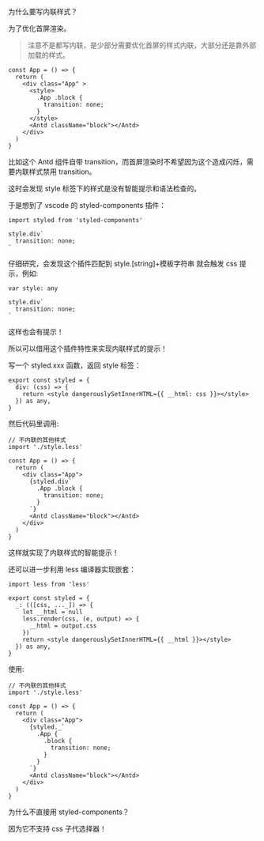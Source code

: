 为什么要写内联样式？

为了优化首屏渲染。

> 注意不是都写内联，是少部分需要优化首屏的样式内联，大部分还是靠外部加载的样式。

```tsx
const App = () => {
  return (
    <div class="App" >
      <style>
        .App .block {
          transition: none;
        }
      </style>
      <Antd className="block"></Antd>
    </div>
  )
}
```

比如这个 Antd 组件自带 transition，而首屏渲染时不希望因为这个造成闪烁，需要内联样式禁用 transition。

这时会发现 style 标签下的样式是没有智能提示和语法检查的。

于是想到了 vscode 的 styled-components 插件：

```tsx
import styled from 'styled-components'

style.div`
  transition: none;
`
```

仔细研究，会发现这个插件匹配到 style.[string]+模板字符串 就会触发 css 提示，例如:

```tsx
var style: any

style.div`
  transition: none;
`
```

这样也会有提示！

所以可以借用这个插件特性来实现内联样式的提示！

写一个 styled.xxx 函数，返回 style 标签：

```tsx
export const styled = {
  div: (css) => {
    return <style dangerouslySetInnerHTML={{ __html: css }}></style>
  }) as any,
}
```

然后代码里调用:

```tsx
// 不内联的其他样式
import './style.less'

const App = () => {
  return (
    <div class="App">
      {styled.div`
        .App .block {
          transition: none;
        }
      `}
      <Antd className="block"></Antd>
    </div>
  )
}
```

这样就实现了内联样式的智能提示！

还可以进一步利用 less 编译器实现嵌套：

```tsx
import less from 'less'

export const styled = {
  _: (([css, ..._]) => {
    let __html = null
    less.render(css, (e, output) => {
      __html = output.css
    })
    return <style dangerouslySetInnerHTML={{ __html }}></style>
  }) as any,
}
```

使用:

```tsx
// 不内联的其他样式
import './style.less'

const App = () => {
  return (
    <div class="App">
      {styled._`
        .App {
          .block {
            transition: none;
          }
        }
      `}
      <Antd className="block"></Antd>
    </div>
  )
}
```

为什么不直接用 styled-components？

因为它不支持 css 子代选择器！
